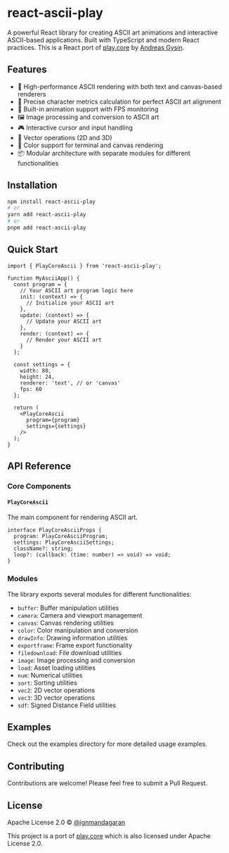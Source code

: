 # react-ascii-play

A powerful React library for creating ASCII art animations and interactive ASCII-based applications. Built with TypeScript and modern React practices. 
This is a React port of [play.core](https://github.com/ertdfgcvb/play.core) by [Andreas Gysin](https://github.com/ertdfgcvb).

## Features

- 🎨 High-performance ASCII rendering with both text and canvas-based renderers
- 📐 Precise character metrics calculation for perfect ASCII art alignment
- 🎥 Built-in animation support with FPS monitoring
- 🖼️ Image processing and conversion to ASCII art
- 🎮 Interactive cursor and input handling
- 🎯 Vector operations (2D and 3D)
- 🎨 Color support for terminal and canvas rendering
- 📦 Modular architecture with separate modules for different functionalities

## Installation

```bash
npm install react-ascii-play
# or
yarn add react-ascii-play
# or
pnpm add react-ascii-play
```

## Quick Start

```tsx
import { PlayCoreAscii } from 'react-ascii-play';

function MyAsciiApp() {
  const program = {
    // Your ASCII art program logic here
    init: (context) => {
      // Initialize your ASCII art
    },
    update: (context) => {
      // Update your ASCII art
    },
    render: (context) => {
      // Render your ASCII art
    }
  };

  const settings = {
    width: 80,
    height: 24,
    renderer: 'text', // or 'canvas'
    fps: 60
  };

  return (
    <PlayCoreAscii 
      program={program}
      settings={settings}
    />
  );
}
```

## API Reference

### Core Components

#### `PlayCoreAscii`

The main component for rendering ASCII art.

```tsx
interface PlayCoreAsciiProps {
  program: PlayCoreAsciiProgram;
  settings: PlayCoreAsciiSettings;
  className?: string;
  loop?: (callback: (time: number) => void) => void;
}
```

### Modules

The library exports several modules for different functionalities:

- `buffer`: Buffer manipulation utilities
- `camera`: Camera and viewport management
- `canvas`: Canvas rendering utilities
- `color`: Color manipulation and conversion
- `drawInfo`: Drawing information utilities
- `exportframe`: Frame export functionality
- `filedownload`: File download utilities
- `image`: Image processing and conversion
- `load`: Asset loading utilities
- `num`: Numerical utilities
- `sort`: Sorting utilities
- `vec2`: 2D vector operations
- `vec3`: 3D vector operations
- `sdf`: Signed Distance Field utilities

## Examples

Check out the examples directory for more detailed usage examples.

## Contributing

Contributions are welcome! Please feel free to submit a Pull Request.

## License

Apache License 2.0 © [@ignmandagaran](https://github.com/ignmandagaran)

This project is a port of [play.core](https://github.com/ertdfgcvb/play.core) which is also licensed under Apache License 2.0.
